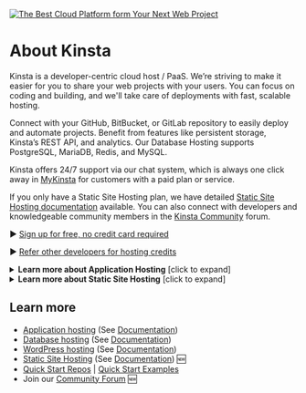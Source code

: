 [![The Best Cloud Platform form Your Next Web Project](https://user-images.githubusercontent.com/2342458/220064136-2c61e878-eb41-4c77-a5f5-482dbebeac2f.png)](https://kinsta.com)


# About Kinsta

Kinsta is a developer-centric cloud host / PaaS. We’re striving to make it easier for you to share your web projects with your users. You can focus on coding and building, and we'll take care of deployments with fast, scalable hosting.

Connect with your GitHub, BitBucket, or GitLab repository to easily deploy and automate projects. Benefit from features like persistent storage, Kinsta’s REST API, and analytics. Our Database Hosting supports PostgreSQL, MariaDB, Redis, and MySQL.

Kinsta offers 24/7 support via our chat system, which is always one click away in [MyKinsta](https://my.kinsta.com/) for customers with a paid plan or service.

If you only have a Static Site Hosting plan, we have detailed [Static Site Hosting documentation](https://kinsta.com/docs/static-site-hosting/) available. You can also connect with developers and knowledgeable community members in the [Kinsta Community](https://community.kinsta.com/c/static-sites/22) forum.


▶️ [Sign up for free, no credit card required](https://kinsta.com/signup/)

▶️ [Refer other developers for hosting credits](https://kinsta.com/feature-updates/referrals/)

<details>
<summary><strong>Learn more about Application Hosting</strong> [click to expand]</summary>
  
https://user-images.githubusercontent.com/2342458/221495693-bfc4b030-6f20-4c27-b645-c141201e534a.mp4

</details>
<details>
<summary><strong>Learn more about Static Site Hosting</strong> [click to expand]</summary>  

https://github.com/kinsta/.github/assets/2342458/7c6a704a-89e7-4f56-8b51-33f700baff70

</details>

## Learn more
- [Application hosting](https://kinsta.com/application-hosting/) (See [Documentation](https://kinsta.com/docs/application-hosting/))
- [Database hosting](https://kinsta.com/database-hosting/) (See [Documentation](https://kinsta.com/docs/database-hosting/))
- [WordPress hosting](https://kinsta.com/wordpress-hosting/) (See [Documentation](https://kinsta.com/docs/wordpress-hosting/))
- [Static Site Hosting](https://kinsta.com/static-site-hosting/) (See [Documentation](https://kinsta.com/docs/static-site-hosting/)) 🆕
- [Quick Start Repos](https://github.com/orgs/kinsta/repositories?q=&type=template&language=&sort=) | [Quick Start Examples](https://kinsta.com/docs/application-hosting/quick-start-examples/)
- Join our [Community Forum](https://community.kinsta.com/) 🆕
